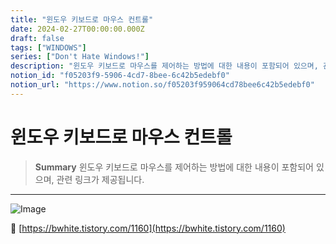 ```yaml
---
title: "윈도우 키보드로 마우스 컨트롤"
date: 2024-02-27T00:00:00.000Z
draft: false
tags: ["WINDOWS"]
series: ["Don't Hate Windows!"]
description: "윈도우 키보드로 마우스를 제어하는 방법에 대한 내용이 포함되어 있으며, 관련 링크가 제공됩니다."
notion_id: "f05203f9-5906-4cd7-8bee-6c42b5edebf0"
notion_url: "https://www.notion.so/f05203f959064cd78bee6c42b5edebf0"
---
```


# 윈도우 키보드로 마우스 컨트롤

> **Summary**
> 윈도우 키보드로 마우스를 제어하는 방법에 대한 내용이 포함되어 있으며, 관련 링크가 제공됩니다.

---

![Image](https://prod-files-secure.s3.us-west-2.amazonaws.com/09ccd4d5-876c-4bba-bbdf-cc77a0a11257/b633b92d-c5b1-4f5a-ac7f-81ef2b4d4afa/Untitled.png?X-Amz-Algorithm=AWS4-HMAC-SHA256&X-Amz-Content-Sha256=UNSIGNED-PAYLOAD&X-Amz-Credential=ASIAZI2LB466TI7KH6QC%2F20250724%2Fus-west-2%2Fs3%2Faws4_request&X-Amz-Date=20250724T080935Z&X-Amz-Expires=3600&X-Amz-Security-Token=IQoJb3JpZ2luX2VjEAAaCXVzLXdlc3QtMiJHMEUCIQDV8CH2EEfKOs2tEUPBYi5qWWug8EPz4eB%2FiSpbA1mq8AIgWMirZqT2gqqx89J8BfMEUH5%2B86fYS076xSM0Nnw5df4q%2FwMIKRAAGgw2Mzc0MjMxODM4MDUiDDbWSdznqQaj0PCmtSrcA9%2B%2Fj0Zuzg8%2B2CSr926v829LZxP%2BcCcfSmd5KDnHSA%2FbNCUQCQDzWkk2iwSRLXg6tDCaTQCyWeML9AjtuB4QiheCKeYea2Q0wZx6KOwaS%2FaHaBsekc5HBmNUxWrbzzH1%2B8t%2BuCqGvcaRFhwzDWgg2zQ%2FTZLom7%2BZOyM%2BHrvUbfJEQ0Y7b5%2FqT6ybKQlkdTd2qY%2BrK5AwNcuyGgssSCJr4jFiS2B74MBfNYA%2BeqvdOC6Riq3qwrj6U%2FWkOZ4Lu%2F0JzoToFI8ibcVQU23WQSeP7dY0YihkMYjdYRl9YVcdajx4g%2B0HvUBeAQCzH2OUIq1xYhDqNBvi1D2ls%2FNvHpc2hEy92fVzvni8sLSvjGR6ZloYJYX4giCkHnyA4EzCruRNhfaigqWUPAtnAKDDdsvTMflwn877l%2FhRH8aKqge6ErvS09YzxqhSuddNl9fr48tdFmy56WPWbR0pFVOj1bw1uxvG2lj13yC3dD5dzt4BnzUP%2BsNQsY6RSIFM2ITwIydM8xMgxDu1W%2Bupm6Y7za4UpEYYhqoQgSmBf3FXFA0NZLZYSQtnWblqJ5zcWYQUKh8%2BuF38IE4CSIucXGm1kKWDgo4Tbd7fyZCr7S7esxv441CENqO1wfEBNhoy%2B9Y7MMHQh8QGOqUBNOFvavtff%2BGJOpzcaO4jVo%2BHYV6DZPCyfzNFUouVqwXL%2FS6NRfzgxNHvqnv1%2Fv8rmaWgdI2n5LKe7QwEGLTIRFauPYWPTnqRq9yzDqRR4ouCDiVxdU7uxwuDkot0T5Vk9C9JitMfcoV7N5YDCaKWCJIwFn74ts7ArhhlmegNXNaSe%2BodtZwUTaVHAfx%2B6AEHsWhSfBhoBgjbRFaHpBENtXHD6AmE&X-Amz-Signature=c13d681bc912f3a4f5d2929810c9dda68c21652b520066b146483c45a441a5c2&X-Amz-SignedHeaders=host&x-amz-checksum-mode=ENABLED&x-id=GetObject)

🔗 [https://bwhite.tistory.com/1160](https://bwhite.tistory.com/1160)

